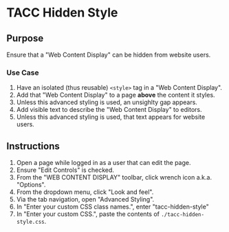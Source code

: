 # TACC Hidden Style

## Purpose

Ensure that a "Web Content Display" can be hidden from website users.

### Use Case

1. Have an isolated (thus reusable) `<style>` tag in a "Web Content Display".
2. Add that "Web Content Display" to a page __above__ the content it styles.
3. Unless this advanced styling is used, an unsighlty gap appears.
4. Add visible text to describe the "Web Content Display" to editors.
5. Unless this advanced styling is used, that text appears for website users.

## Instructions

1. Open a page while logged in as a user that can edit the page.
2. Ensure "Edit Controls" is checked.
3. From the "WEB CONTENT DISPLAY" toolbar, click wrench icon a.k.a. "Options".
4. From the dropdown menu, click "Look and feel".
5. Via the tab navigation, open "Advanced Styling".
6. In "Enter your custom CSS class names.", enter "tacc-hidden-style"
7. In "Enter your custom CSS.", paste the contents of `./tacc-hidden-style.css`.
